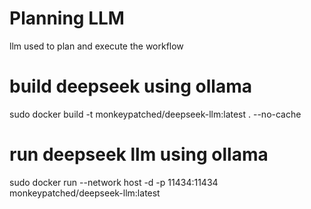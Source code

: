 
# Planning LLM 
llm used to plan and execute the workflow

# build  deepseek using ollama
sudo docker build -t monkeypatched/deepseek-llm:latest . --no-cache

# run deepseek llm using ollama
sudo docker run  --network host -d -p 11434:11434 monkeypatched/deepseek-llm:latest

